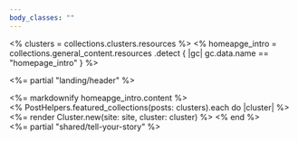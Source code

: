 ```yaml
---
body_classes: ""
---
```

<% clusters = collections.clusters.resources %>
<% homeapge_intro = collections.general_content.resources
                  .detect { |gc| gc.data.name == "homepage_intro" } %>

<%= partial "landing/header" %>
<main class="container min-w-[260px] max-w-[1690px] mx-auto mt-[40px] mb-[100px] md:mb-[200px]">
  <div class="introduction">
    <%= markdownify homeapge_intro.content %>
  </div>
  <% PostHelpers.featured_collections(posts: clusters).each do |cluster| %>
    <%= render Cluster.new(site: site, cluster: cluster) %>
  <% end %>
</main>
<%= partial "shared/tell-your-story" %>

<script>
  if (window.netlifyIdentity) {
    window.netlifyIdentity.on("init", user => {
      if (!user) {
        window.netlifyIdentity.on("login", () => {
          document.location.href = "/admin/";
        });
      }
    });
  }
</script>